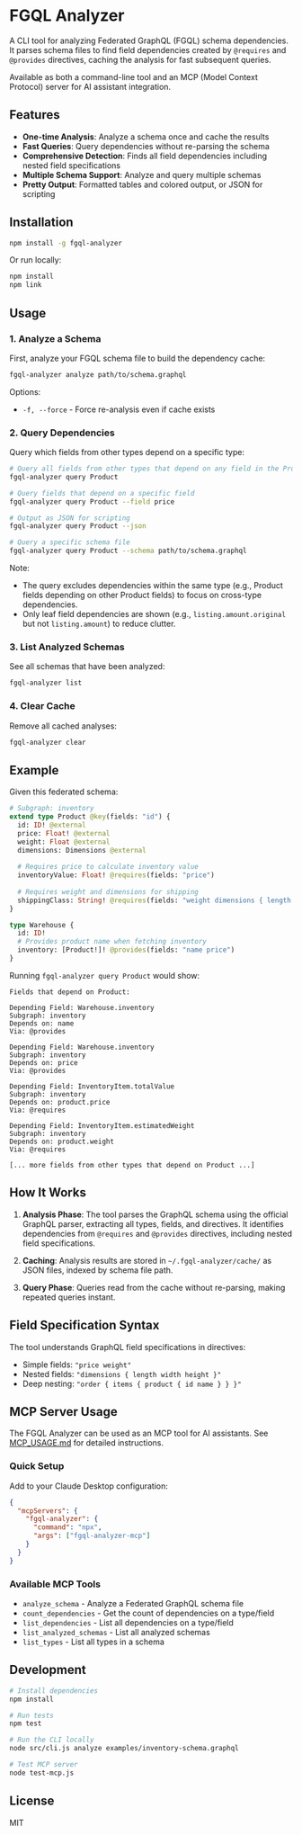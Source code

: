 # FGQL Analyzer

A CLI tool for analyzing Federated GraphQL (FGQL) schema dependencies. It parses schema files to find field dependencies created by `@requires` and `@provides` directives, caching the analysis for fast subsequent queries.

Available as both a command-line tool and an MCP (Model Context Protocol) server for AI assistant integration.

## Features

- **One-time Analysis**: Analyze a schema once and cache the results
- **Fast Queries**: Query dependencies without re-parsing the schema
- **Comprehensive Detection**: Finds all field dependencies including nested field specifications
- **Multiple Schema Support**: Analyze and query multiple schemas
- **Pretty Output**: Formatted tables and colored output, or JSON for scripting

## Installation

```bash
npm install -g fgql-analyzer
```

Or run locally:

```bash
npm install
npm link
```

## Usage

### 1. Analyze a Schema

First, analyze your FGQL schema file to build the dependency cache:

```bash
fgql-analyzer analyze path/to/schema.graphql
```

Options:
- `-f, --force` - Force re-analysis even if cache exists

### 2. Query Dependencies

Query which fields from other types depend on a specific type:

```bash
# Query all fields from other types that depend on any field in the Product type
fgql-analyzer query Product

# Query fields that depend on a specific field
fgql-analyzer query Product --field price

# Output as JSON for scripting
fgql-analyzer query Product --json

# Query a specific schema file
fgql-analyzer query Product --schema path/to/schema.graphql
```

Note: 
- The query excludes dependencies within the same type (e.g., Product fields depending on other Product fields) to focus on cross-type dependencies.
- Only leaf field dependencies are shown (e.g., `listing.amount.original` but not `listing.amount`) to reduce clutter.

### 3. List Analyzed Schemas

See all schemas that have been analyzed:

```bash
fgql-analyzer list
```

### 4. Clear Cache

Remove all cached analyses:

```bash
fgql-analyzer clear
```

## Example

Given this federated schema:

```graphql
# Subgraph: inventory
extend type Product @key(fields: "id") {
  id: ID! @external
  price: Float! @external
  weight: Float @external
  dimensions: Dimensions @external
  
  # Requires price to calculate inventory value
  inventoryValue: Float! @requires(fields: "price")
  
  # Requires weight and dimensions for shipping
  shippingClass: String! @requires(fields: "weight dimensions { length width height }")
}

type Warehouse {
  id: ID!
  # Provides product name when fetching inventory
  inventory: [Product!]! @provides(fields: "name price")
}
```

Running `fgql-analyzer query Product` would show:

```
Fields that depend on Product:

Depending Field: Warehouse.inventory
Subgraph: inventory
Depends on: name
Via: @provides

Depending Field: Warehouse.inventory
Subgraph: inventory
Depends on: price
Via: @provides

Depending Field: InventoryItem.totalValue
Subgraph: inventory
Depends on: product.price
Via: @requires

Depending Field: InventoryItem.estimatedWeight
Subgraph: inventory
Depends on: product.weight
Via: @requires

[... more fields from other types that depend on Product ...]
```

## How It Works

1. **Analysis Phase**: The tool parses the GraphQL schema using the official GraphQL parser, extracting all types, fields, and directives. It identifies dependencies from `@requires` and `@provides` directives, including nested field specifications.

2. **Caching**: Analysis results are stored in `~/.fgql-analyzer/cache/` as JSON files, indexed by schema file path.

3. **Query Phase**: Queries read from the cache without re-parsing, making repeated queries instant.

## Field Specification Syntax

The tool understands GraphQL field specifications in directives:

- Simple fields: `"price weight"`
- Nested fields: `"dimensions { length width height }"`
- Deep nesting: `"order { items { product { id name } } }"`

## MCP Server Usage

The FGQL Analyzer can be used as an MCP tool for AI assistants. See [MCP_USAGE.md](./MCP_USAGE.md) for detailed instructions.

### Quick Setup

Add to your Claude Desktop configuration:

```json
{
  "mcpServers": {
    "fgql-analyzer": {
      "command": "npx",
      "args": ["fgql-analyzer-mcp"]
    }
  }
}
```

### Available MCP Tools

- `analyze_schema` - Analyze a Federated GraphQL schema file
- `count_dependencies` - Get the count of dependencies on a type/field
- `list_dependencies` - List all dependencies on a type/field
- `list_analyzed_schemas` - List all analyzed schemas
- `list_types` - List all types in a schema

## Development

```bash
# Install dependencies
npm install

# Run tests
npm test

# Run the CLI locally
node src/cli.js analyze examples/inventory-schema.graphql

# Test MCP server
node test-mcp.js
```

## License

MIT